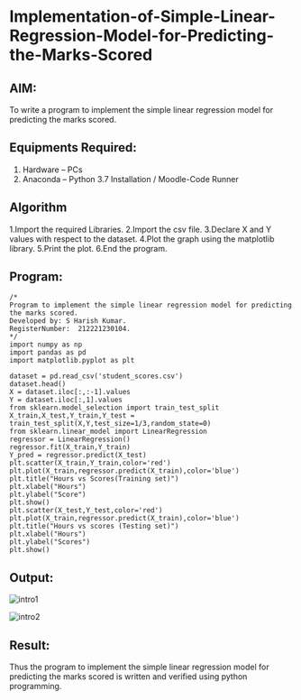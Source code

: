 # Implementation-of-Simple-Linear-Regression-Model-for-Predicting-the-Marks-Scored

## AIM:
To write a program to implement the simple linear regression model for predicting the marks scored.

## Equipments Required:
1. Hardware – PCs
2. Anaconda – Python 3.7 Installation / Moodle-Code Runner

## Algorithm
1.Import the required Libraries.
2.Import the csv file.
3.Declare X and Y values with respect to the dataset.
4.Plot the graph using the matplotlib library.
5.Print the plot.
6.End the program.

## Program:
```
/*
Program to implement the simple linear regression model for predicting the marks scored.
Developed by: S Harish Kumar.
RegisterNumber:  212221230104.
*/
import numpy as np
import pandas as pd
import matplotlib.pyplot as plt

dataset = pd.read_csv('student_scores.csv')
dataset.head()
X = dataset.iloc[:,:-1].values
Y = dataset.iloc[:,1].values
from sklearn.model_selection import train_test_split
X_train,X_test,Y_train,Y_test = train_test_split(X,Y,test_size=1/3,random_state=0)
from sklearn.linear_model import LinearRegression
regressor = LinearRegression()
regressor.fit(X_train,Y_train)
Y_pred = regressor.predict(X_test)
plt.scatter(X_train,Y_train,color='red')
plt.plot(X_train,regressor.predict(X_train),color='blue')
plt.title("Hours vs Scores(Training set)")
plt.xlabel("Hours")
plt.ylabel("Score")
plt.show()
plt.scatter(X_test,Y_test,color='red')
plt.plot(X_train,regressor.predict(X_train),color='blue')
plt.title("Hours vs scores (Testing set)")
plt.xlabel("Hours")
plt.ylabel("Scores")
plt.show()
```

## Output:
![intro1](https://user-images.githubusercontent.com/94827772/161205086-404f328b-b338-43e4-b1eb-718bc1eb56db.png)

![intro2](https://user-images.githubusercontent.com/94827772/161205083-dabd533a-4407-4891-a538-21619e1b7630.png)


## Result:
Thus the program to implement the simple linear regression model for predicting the marks scored is written and verified using python programming.
